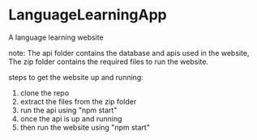 # LanguageLearningApp
A language learning website

note:
The api folder contains the database and apis used in the website,
The zip folder contains the required files to run the website.

steps to get the website up and running:
1. clone the repo
1. extract the files from the zip folder
2. run the api using "npm start"
3. once the api is up and running
4. then run the website using "npm start"
